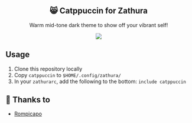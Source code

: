 <p align="center">
  <h2 align="center">😸 Catppuccin for Zathura</h2>
</p>

<p align="center">Warm mid-tone dark theme to show off your vibrant self!</p>

<p align="center">
  <img src="https://raw.githubusercontent.com/catppuccin/catppuccin/dev/assets/misc/sample.png"/>
</p>

## Usage
1. Clone this repository locally
2. Copy `catppuccin` to `$HOME/.config/zathura/`
3. In your `zathurarc`, add the following to the bottom: `include catppuccin`

## 💝 Thanks to

- [Rompicapo](https://github.com/Rompicapo)
